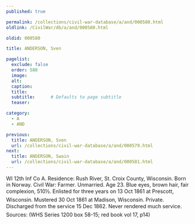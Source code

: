 ```yaml
---
published: true

permalink: /collections/civil-war-database/a/and/000580.html
oldlink: /CivilWar/db/a/and/000580.html

oldid: 000580

title: ANDERSON, Sven

pagelist:
  exclude: false
  order: 580
  image: 
  alt:
  caption:
  title:
  subtitle:      # Defaults to page subtitle
  teaser:

category: 
  - A 
  - AND

previous:
  title: ANDERSON, Sven
  url: /collections/civil-war-database/a/and/000579.html  
next:
  title: ANDERSON, Swain
  url: /collections/civil-war-database/a/and/000581.html   
---
```

WI 12th Inf Co A. Residence: Rush River, St. Croix County, Wisconsin. Born in Norway. Civil War: Farmer. Unmarried. Age 23. Blue eyes, brown hair, fair complexion, 5&#146;10&frac12;&#148;. Enlisted for three years on 13 Oct 1861 at Prescott, Wisconsin. Mustered 30 Oct 1861 at Madison, Wisconsin. Private. Discharged from the service 15 Dec 1862. &#147;Never rendered much service.&#148; Sources: (WHS Series 1200 box 58-15; red book vol 17, p14)